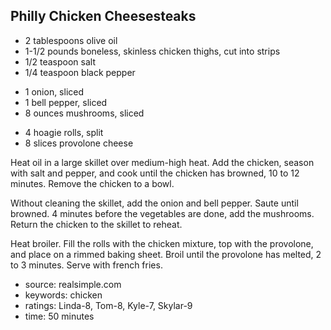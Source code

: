 Philly Chicken Cheesesteaks
---------------------------

- 2 tablespoons olive oil
- 1-1/2 pounds boneless, skinless chicken thighs, cut into strips
- 1/2 teaspoon salt
- 1/4 teaspoon black pepper
<!-- -->
- 1 onion, sliced
- 1 bell pepper, sliced
- 8 ounces mushrooms, sliced
<!-- -->
- 4 hoagie rolls, split
- 8 slices provolone cheese

Heat oil in a large skillet over medium-high heat.  Add the chicken,
season with salt and pepper, and cook until the chicken has browned,
10 to 12 minutes.  Remove the chicken to a bowl.

Without cleaning the skillet, add the onion and bell pepper.  Saute
until browned.  4 minutes before the vegetables are done, add the
mushrooms.  Return the chicken to the skillet to reheat.

Heat broiler.  Fill the rolls with the chicken mixture, top with the
provolone, and place on a rimmed baking sheet.  Broil until the
provolone has melted, 2 to 3 minutes.  Serve with french fries.

- source: realsimple.com
- keywords: chicken
- ratings: Linda-8, Tom-8, Kyle-7, Skylar-9
- time: 50 minutes
